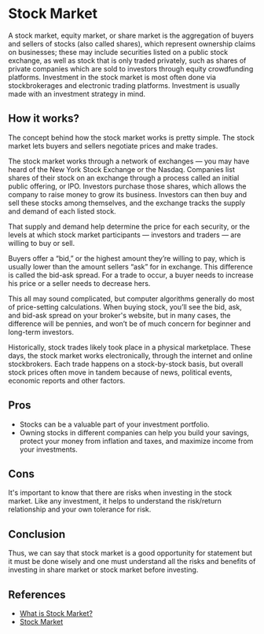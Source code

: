# Stock Market
A stock market, equity market, or share market is the aggregation of buyers and sellers of stocks (also called shares), which represent ownership claims on businesses; these may include securities listed on a public stock exchange, as well as stock that is only traded privately, such as shares of private companies which are sold to investors through equity crowdfunding platforms. Investment in the stock market is most often done via stockbrokerages and electronic trading platforms. Investment is usually made with an investment strategy in mind.

## How it works?
The concept behind how the stock market works is pretty simple. The stock market lets buyers and sellers negotiate prices and make trades.

The stock market works through a network of exchanges — you may have heard of the New York Stock Exchange or the Nasdaq. Companies list shares of their stock on an exchange through a process called an initial public offering, or IPO. Investors purchase those shares, which allows the company to raise money to grow its business. Investors can then buy and sell these stocks among themselves, and the exchange tracks the supply and demand of each listed stock.

That supply and demand help determine the price for each security, or the levels at which stock market participants — investors and traders — are willing to buy or sell.

Buyers offer a “bid,” or the highest amount they’re willing to pay, which is usually lower than the amount sellers “ask” for in exchange. This difference is called the bid-ask spread. For a trade to occur, a buyer needs to increase his price or a seller needs to decrease hers.

This all may sound complicated, but computer algorithms generally do most of price-setting calculations. When buying stock, you’ll see the bid, ask, and bid-ask spread on your broker's website, but in many cases, the difference will be pennies, and won’t be of much concern for beginner and long-term investors.

Historically, stock trades likely took place in a physical marketplace. These days, the stock market works electronically, through the internet and online stockbrokers. Each trade happens on a stock-by-stock basis, but overall stock prices often move in tandem because of news, political events, economic reports and other factors.

## Pros
- Stocks can be a valuable part of your investment portfolio. 
- Owning stocks in different companies can help you build your savings, protect your money from inflation and taxes, and maximize income from your investments. 

## Cons
It's important to know that there are risks when investing in the stock market. Like any investment, it helps to understand the risk/return relationship and your own tolerance for risk.

## Conclusion
Thus, we can say that stock market is a good opportunity for statement but it must be done wisely and one must understand all the risks and benefits of investing in share market or stock market before investing.

## References
- [What is Stock Market?](https://www.nerdwallet.com/article/investing/what-is-the-stock-market)
- [Stock Market](https://en.wikipedia.org/wiki/Stock_market)